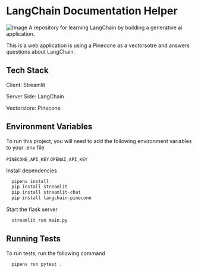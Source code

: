 # LangChain Documentation Helper
![Image](public/i.jpg)
A repository for learning LangChain by building a generative ai application.

This is a web application is using a Pinecone as a vectorsotre and answers questions about LangChain.

## Tech Stack

Client: Streamlit

Server Side: LangChain

Vectorstore: Pinecone

## Environment Variables

To run this project, you will need to add the following environment variables to your .env file

`PINECONE_API_KEY`
`OPENAI_API_KEY`


Install dependencies

```bash
  pipenv install
  pip install streamlit
  pip install streamlit-chat
  pip install langchain-pinecone

```

Start the flask server

```bash
  streamlit run main.py
```

## Running Tests

To run tests, run the following command

```bash
  pipenv run pytest .
```
